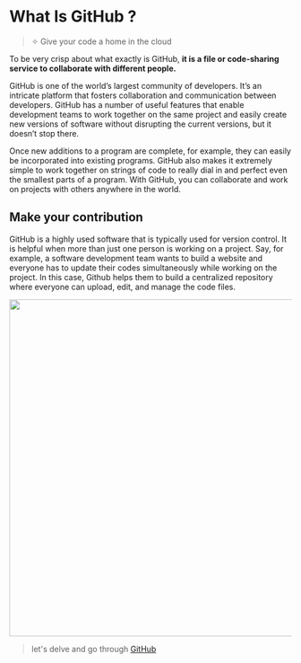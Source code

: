 # What Is GitHub ?

> ✧ Give your code a home in the cloud

To be very crisp about what exactly is GitHub, **it is a file or code-sharing service to collaborate with different people.** 

GitHub is one of the world’s largest community of developers. It’s an intricate platform that fosters collaboration and communication between developers. GitHub has a number of useful features that enable development teams to work together on the same project and easily create new versions of software without disrupting the current versions, but it doesn’t stop there.

Once new additions to a program are complete, for example, they can easily be incorporated into existing programs. GitHub also makes it extremely simple to work together on strings of code to really dial in and perfect even the smallest parts of a program. With GitHub, you can collaborate and work on projects with others anywhere in the world.


## Make your contribution

GitHub is a highly used software that is typically used for version control. It is helpful when more than just one person is working on a project. Say, for example, a software development team wants to build a website and everyone has to update their codes simultaneously while working on the project. In this case, Github helps them to build a centralized repository where everyone can upload, edit, and manage the code files.


<p align="center">
  <img width="600" src="https://user-images.githubusercontent.com/47992412/120097774-0ec5b000-c13b-11eb-897a-2f42bf7313b2.png">
</p>


> let's delve and go through [GitHub](https://github.com/)